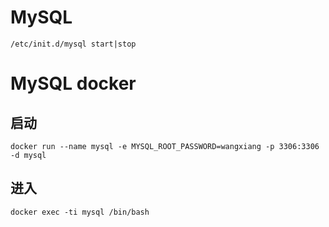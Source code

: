 # MySQL
    /etc/init.d/mysql start|stop

# MySQL docker
## 启动
    docker run --name mysql -e MYSQL_ROOT_PASSWORD=wangxiang -p 3306:3306 -d mysql
## 进入
    docker exec -ti mysql /bin/bash
